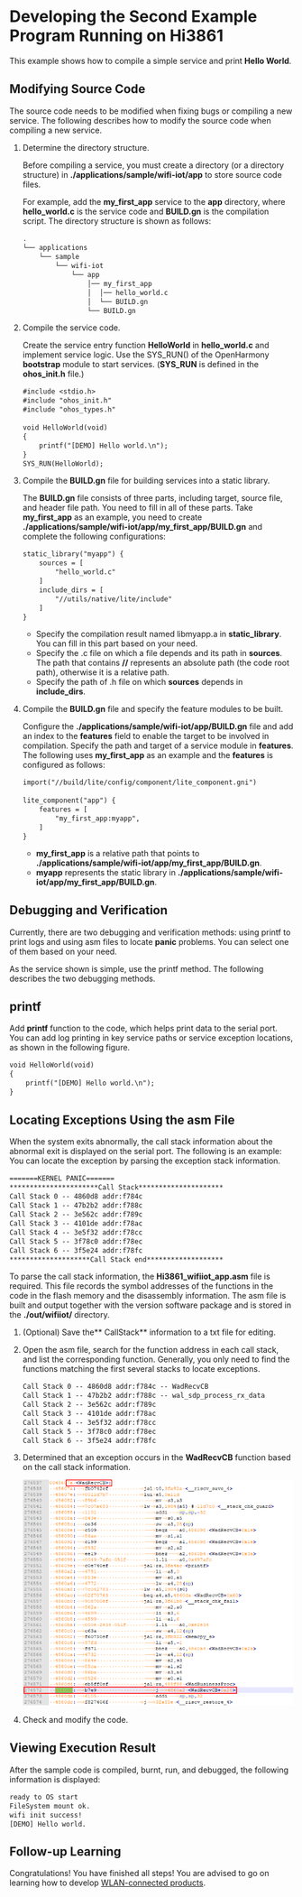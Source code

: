 # Developing the Second Example Program Running on Hi3861<a name="EN-US_TOPIC_0000001053183925"></a>

This example shows how to compile a simple service and print  **Hello World**.

## Modifying Source Code<a name="section9360141181414"></a>

The source code needs to be modified when fixing bugs or compiling a new service. The following describes how to modify the source code when compiling a new service.

1.  Determine the directory structure.

    Before compiling a service, you must create a directory \(or a directory structure\) in  **./applications/sample/wifi-iot/app**  to store source code files.

    For example, add the  **my\_first\_app**  service to the  **app**  directory, where  **hello\_world.c**  is the service code and  **BUILD.gn**  is the compilation script. The directory structure is shown as follows:

    ```
    .
    └── applications
        └── sample
            └── wifi-iot
                └── app
                    │── my_first_app
                    │  │── hello_world.c
                    │  └── BUILD.gn
                    └── BUILD.gn
    ```

2.  Compile the service code.

    Create the service entry function  **HelloWorld**  in  **hello\_world.c**  and implement service logic. Use the SYS\_RUN\(\) of the OpenHarmony  **bootstrap**  module to start services. \(**SYS\_RUN**  is defined in the  **ohos\_init.h**  file.\)

    ```
	#include <stdio.h> 
    #include "ohos_init.h"
    #include "ohos_types.h"
    
    void HelloWorld(void)
    {
        printf("[DEMO] Hello world.\n");
    }
    SYS_RUN(HelloWorld);
    ```

3.  Compile the  **BUILD.gn**  file for building services into a static library.

    The  **BUILD.gn**  file consists of three parts, including target, source file, and header file path. You need to fill in all of these parts. Take  **my\_first\_app**  as an example, you need to create  **./applications/sample/wifi-iot/app/my\_first\_app/BUILD.gn**  and complete the following configurations:

    ```
    static_library("myapp") {
        sources = [
            "hello_world.c"
        ]
        include_dirs = [
            "//utils/native/lite/include"
        ]
    }
    ```

    -   Specify the compilation result named libmyapp.a in  **static\_library**. You can fill in this part based on your need.
    -   Specify the .c file on which a file depends and its path in  **sources**. The path that contains  **//**  represents an absolute path \(the code root path\), otherwise it is a relative path.
    -   Specify the path of .h file on which  **sources**  depends in  **include\_dirs**.

4.  Compile the  **BUILD.gn**  file and specify the feature modules to be built.

    Configure the  **./applications/sample/wifi-iot/app/BUILD.gn**  file and add an index to the  **features**  field to enable the target to be involved in compilation. Specify the path and target of a service module in  **features**. The following uses  **my\_first\_app**  as an example and the  **features**  is configured as follows:

    ```
    import("//build/lite/config/component/lite_component.gni")
    
    lite_component("app") {
        features = [
            "my_first_app:myapp",
        ]
    }
    ```

    -   **my\_first\_app**  is a relative path that points to  **./applications/sample/wifi-iot/app/my\_first\_app/BUILD.gn**.
    -   **myapp**  represents the static library in  **./applications/sample/wifi-iot/app/my\_first\_app/BUILD.gn**.


## Debugging and Verification<a name="section1621064881419"></a>

Currently, there are two debugging and verification methods: using printf to print logs and using asm files to locate  **panic**  problems. You can select one of them based on your need.

As the service shown is simple, use the printf method. The following describes the two debugging methods.

## printf<a name="section1246911301217"></a>

Add  **printf**  function to the code, which helps print data to the serial port. You can add log printing in key service paths or service exception locations, as shown in the following figure.

```
void HelloWorld(void)
{
    printf("[DEMO] Hello world.\n");
}
```

## Locating Exceptions Using the asm File<a name="section197271353219"></a>

When the system exits abnormally, the call stack information about the abnormal exit is displayed on the serial port. The following is an example: You can locate the exception by parsing the exception stack information.

```
=======KERNEL PANIC=======
**********************Call Stack*********************
Call Stack 0 -- 4860d8 addr:f784c
Call Stack 1 -- 47b2b2 addr:f788c
Call Stack 2 -- 3e562c addr:f789c
Call Stack 3 -- 4101de addr:f78ac
Call Stack 4 -- 3e5f32 addr:f78cc
Call Stack 5 -- 3f78c0 addr:f78ec
Call Stack 6 -- 3f5e24 addr:f78fc
********************Call Stack end*******************
```

To parse the call stack information, the  **Hi3861\_wifiiot\_app.asm**  file is required. This file records the symbol addresses of the functions in the code in the flash memory and the disassembly information. The asm file is built and output together with the version software package and is stored in the  **./out/wifiiot/**  directory.

1.  \(Optional\) Save the** CallStack**  information to a txt file for editing.
2.  Open the asm file, search for the function address in each call stack, and list the corresponding function. Generally, you only need to find the functions matching the first several stacks to locate exceptions.

    ```
    Call Stack 0 -- 4860d8 addr:f784c -- WadRecvCB
    Call Stack 1 -- 47b2b2 addr:f788c -- wal_sdp_process_rx_data
    Call Stack 2 -- 3e562c addr:f789c
    Call Stack 3 -- 4101de addr:f78ac
    Call Stack 4 -- 3e5f32 addr:f78cc
    Call Stack 5 -- 3f78c0 addr:f78ec
    Call Stack 6 -- 3f5e24 addr:f78fc
    ```

3.  Determined that an exception occurs in the  **WadRecvCB**  function based on the call stack information.

    ![](figures/en-us_image_0000001054763554.png)

4.  Check and modify the code.

## Viewing Execution Result<a name="section18115713118"></a>

After the sample code is compiled, burnt, run, and debugged, the following information is displayed:

```
ready to OS start
FileSystem mount ok.
wifi init success!
[DEMO] Hello world.
```

## Follow-up Learning<a name="section9712145420182"></a>

Congratulations! You have finished all steps! You are advised to go on learning how to develop  [WLAN-connected products](en-us_topic_0000001054530966.md).

